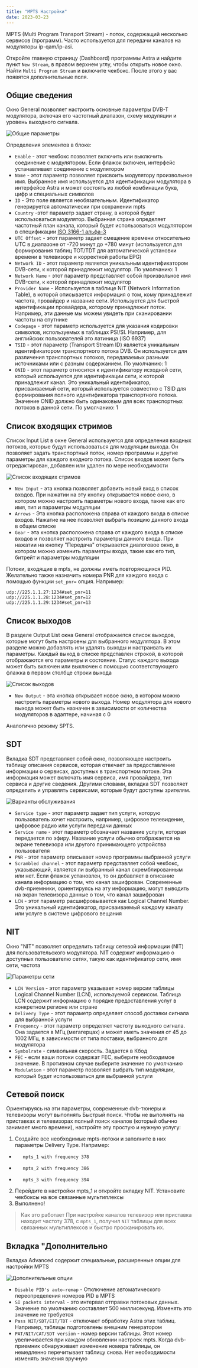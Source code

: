 ```yaml
---
title: "MPTS Настройки"
date: 2023-03-23
---
```


MPTS (Multi Program Transport Stream) - поток, содержащий несколько сервисов (программ). Часто используется для передачи каналов на модуляторы ip-qam/ip-asi.

Откройте главную страницу (Dashboard) программы Astra и найдите пункт `New Stream`, в правом верхнем углу, чтобы открыть новое окно. Найти `Multi Program Stream` и включите чекбокс. После этого у вас появятся дополнительные поля.

## Общие сведения[](https://help.cesbo.com/astra/delivery/broadcasting/mpts-settings#general)

Окно General позволяет настроить основные параметры DVB-T модулятора, включая его частотный диапазон, схему модуляции и уровень выходного сигнала.

![Общие параметры](https://cdn.cesbo.com/help/astra/delivery/broadcasting/mpts/general.png)

Определения элементов в блоке:

- `Enable` - этот чекбокс позволяет включить или выключить соединение с модулятором. Если флажок включен, интерфейс устанавливает соединение с модулятором
- `Name` - этот параметр позволяет присвоить модулятору произвольное имя. Выбранное имя используется для идентификации модулятора в интерфейсе Astra и может состоять из любой комбинации букв, цифр и специальных символов
- `ID` - Это поле является необязательным. Идентификатор генерируется автоматически при сохранении mpts
- `Country` -этот параметр задает страну, в которой будет использоваться модулятор. Выбранная страна определяет частотный план канала, который будет использоваться модулятором в спецификации [ISO 3166-1 альфа-3](https://en.wikipedia.org/wiki/ISO_3166-1_alpha-3)
- `UTC Offset` - этот параметр задает смещение времени относительно UTC в диапазоне от -720 минут до +780 минут (используется для формирования таблиц TOT/TDT для автоматической установки времени в телевизоре и корректной работы EPG)
- `Network ID` - этот параметр является уникальным идентификатором DVB-сети, к которой принадлежит модулятор. По умолчанию: 1
- `Network Name` - этот параметр представляет собой произвольное имя DVB-сети, к которой принадлежит модулятор
- `Provider Name` - Используется в таблице NIT (Network Information Table), в которой описывается информация о том, кому принадлежит частота, провайдер и название сети. Используется для быстрой идентификации провайдера, которому принадлежит поток. Например, эти данные мы можем увидеть при сканировании частоты на спутнике
- `Codepage` - этот параметр используется для указания кодировки символов, используемых в таблицах PSI/SI. Например, для английских пользователей это латиница (ISO 6937)
- `TSID` - этот параметр (Transport Stream ID) является уникальным идентификатором транспортного потока DVB. Он используется для различения транспортных потоков, передаваемых разными источниками или с разным содержанием. По умолчанию: 1
- `ONID` - этот параметр относится к идентификатору исходной сети, который используется для идентификации сети, к которой принадлежит канал. Это уникальный идентификатор, присваиваемый сети, который используется совместно с TSID для формирования полного идентификатора транспортного потока. Значение ONID должно быть одинаковым для всех транспортных потоков в данной сети. По умолчанию: 1

## Список входящих стримов[](https://help.cesbo.com/astra/delivery/broadcasting/mpts-settings#input-list)

Список Input List в окне General используется для определения входных потоков, которые будут использоваться для модуляции выхода. Он позволяет задать транспортный поток, номер программы и другие параметры для каждого входного потока. Список входов может быть отредактирован, добавлен или удален по мере необходимости

![Список входящих стримов](https://cdn.cesbo.com/help/astra/delivery/broadcasting/mpts/input.png)

- `New Input` - эта кнопка позволяет добавить новый вход в список входов. При нажатии на эту кнопку открывается новое окно, в котором можно настроить параметры нового входа, такие как его имя, тип и параметры модуляции
- `Arrows` - Эта кнопка расположена справа от каждого входа в списке входов. Нажатие на нее позволяет выбрать позицию данного входа в общем списке
- `Gear` - эта кнопка расположена справа от каждого входа в списке входов и позволяет настроить параметры данного входа. При нажатии на кнопку "Передача" открывается диалоговое окно, в котором можно изменить параметры входа, такие как его тип, битрейт и параметры модуляции

Потоки, входящие в mpts, не должны иметь повторяющихся PID. Желательно также назначить номера PNR для каждого входа с помощью функции `set_pnr=` опция. Например:

```
udp://225.1.1.27:1234#set_pnr=11
udp://225.1.1.28:1234#set_pnr=12
udp://225.1.1.29:1234#set_pnr=13
```

## Список выходов[](https://help.cesbo.com/astra/delivery/broadcasting/mpts-settings#output-list)

В разделе Output List окна General отображается список выходов, которые могут быть настроены для выбранного модулятора. В этом разделе можно добавлять или удалять выходы и настраивать их параметры. Каждый выход в списке представлен строкой, в которой отображаются его параметры и состояние. Статус каждого выхода может быть включен или выключен с помощью соответствующего флажка в первом столбце строки выхода

![Список выходов](https://cdn.cesbo.com/help/astra/delivery/broadcasting/mpts/output.png)

- `New Output` - эта кнопка открывает новое окно, в котором можно настроить параметры нового выхода. Номер модулятора для нового выхода может быть назначен в зависимости от количества модуляторов в адаптере, начиная с 0

Аналогично режиму SPTS.

## SDT[](https://help.cesbo.com/astra/delivery/broadcasting/mpts-settings#sdt)

Вкладка SDT представляет собой окно, позволяющее настроить таблицу описания сервисов, которая отвечает за предоставление информации о сервисах, доступных в транспортном потоке. Эта информация может включать имя сервиса, имя провайдера, тип сервиса и другие сведения. Другими словами, вкладка SDT позволяет определить и управлять сервисами, которые будут доступны зрителям.

![Варианты обслуживания](https://cdn.cesbo.com/help/astra/delivery/broadcasting/mpts/sdt.png)

- `Service type` - этот параметр задает тип услуги, которую пользователь хочет настроить, например, цифровое телевидение, цифровое радио или услуги передачи данных
- `Service name` - этот параметр обозначает название услуги, которая передается по эфиру. Название услуги обычно отображается на экране телевизора или другого принимающего устройства пользователя
- `PNR` - этот параметр описывает номер программы выбранной услуги
- `Scrambled channel` - этот параметр представляет собой чекбокс, указывающий, является ли выбранный канал скремблированным или нет. Если флажок установлен, то он добавляет в описание канала информацию о том, что канал зашифрован. Современные dvb-приемники, ориентируясь на эту информацию, могут выводить на экран телевизора данные о том, что канал зашифрован
- `LCN` - этот параметр расшифровывается как Logical Channel Number. Это уникальный идентификатор, присваиваемый каждому каналу или услуге в системе цифрового вещания

## NIT[](https://help.cesbo.com/astra/delivery/broadcasting/mpts-settings#nit)

Окно "NIT" позволяет определить таблицу сетевой информации (NIT) для пользовательского модулятора. NIT содержит информацию о доступных пользователю сетях, такую как идентификатор сети, имя сети, частота

![Параметры сети](https://cdn.cesbo.com/help/astra/delivery/broadcasting/mpts/nit.png)

- `LCN Version` - этот параметр указывает номер версии таблицы Logical Channel Number (LCN), используемой сервисом. Таблица LCN содержит информацию о порядке предоставления услуг в конкретном регионе или стране
- `Delivery Type` - этот параметр определяет способ доставки сигнала для выбранной услуги
- `Frequency` - этот параметр определяет частоту выходного сигнала. Она задается в МГц (мегагерцах) и может иметь значения от 45 до 1002 МГц, в зависимости от типа поставки, выбранного для модулятора
- `Symbolrate` - символьная скорость. Задается в Кбод
- `FEC` - если ваши потоки содержат FEC, выберите необходимое значение. В противном случае выберите значение по умолчанию
- `Modulation` - этот параметр позволяет выбрать тип модуляции, который будет использоваться для выбранной услуги

## Сетевой поиск[](https://help.cesbo.com/astra/delivery/broadcasting/mpts-settings#network-search)

Ориентируясь на эти параметры, современные dvb-тюнеры и телевизоры могут выполнять Быстрый поиск. Чтобы не выполнять на приставках и телевизорах полный поиск каналов (который обычно занимает много времени), настройте эту простую и нужную услугу:

1. Создайте все необходимые mpts-потоки и заполните в них параметры Delivery Type. Например:

- ```
     mpts_1 with frequency 378
    ```
    
- ```
     mpts_2 with frequency 386
    ```
    
- ```
     mpts_3 with frequency 394
    ```
    

2. Перейдите в настройки mpts\_1 и откройте вкладку NIT. Установите чекбоксы на все связанные мультиплексы
3. Выполнено!

> Как это работает При настройке каналов телевизор или приставка находит частоту 378, с `mpts_1`, получил `NIT` таблицы для всех связанных мультиплексов и быстро просканировать их.

## Вкладка "Дополнительно[](https://help.cesbo.com/astra/delivery/broadcasting/mpts-settings#advanced-tab)

Вкладка Advanced содержит специальные, расширенные опции для настройки MPTS

![Дополнительные опции](https://cdn.cesbo.com/help/astra/delivery/broadcasting/mpts/advanced.png)

- `Disable PID's auto-remap` - Отключение автоматического переопределения номеров PID в MPTS
- `SI packets interval` - это интервал отправки потоковых данных. Значение по умолчанию составляет 500 миллисекунд. Изменять это значение не требуется
- `Pass NIT/SDT/EIT/TDT` - отключает обработку Astra этих таблиц. Например, таблицы подготовлены внешним генератором
- `PAT/NIT/CAT/SDT version` - номер версии таблицы. Этот номер увеличивается при каждом обновлении настроек mpts. Когда dvb-приемник обнаруживает изменение номера таблицы, он немедленно перечитывает таблицу снова. Нет необходимости изменять значения вручную
